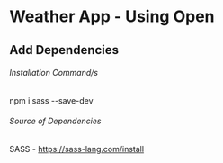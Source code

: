 # Weather App - Using Open

## Add Dependencies
###### Installation Command/s

npm i sass --save-dev

###### Source of Dependencies

SASS - https://sass-lang.com/install
